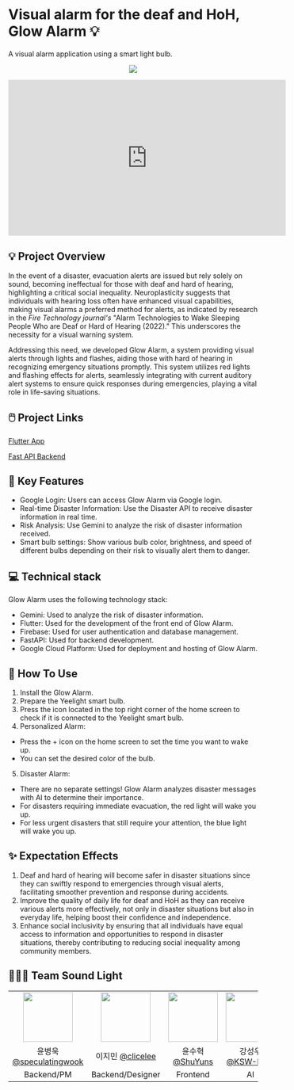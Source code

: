 # Visual alarm for the deaf and HoH, Glow Alarm 💡
A visual alarm application using a smart light bulb.

<p align="center">
  <img src="https://github.com/sound-light/.github/assets/131771046/7973a3fa-49ac-48e2-a145-6c9cfef63a73">
</p>

<iframe width="560" height="315" src="https://youtu.be/XQT0ta_FMbk?si=lSsSYRraaz3Ji_gc" frameborder="0" allowfullscreen></iframe>



## 💡 Project Overview
In the event of a disaster, evacuation alerts are issued but rely solely on sound, becoming ineffectual for those with deaf and hard of hearing, highlighting a critical social inequality. Neuroplasticity suggests that individuals with hearing loss often have enhanced visual capabilities, making visual alarms a preferred method for alerts, as indicated by research in the *Fire Technology journal's* "Alarm Technologies to Wake Sleeping People Who are Deaf or Hard of Hearing (2022)." This underscores the necessity for a visual warning system.

Addressing this need, we developed Glow Alarm, a system providing visual alerts through lights and flashes, aiding those with hard of hearing in recognizing emergency situations promptly. This system utilizes red lights and flashing effects for alerts, seamlessly integrating with current auditory alert systems to ensure quick responses during emergencies, playing a vital role in life-saving situations.


## 🖱️ Project Links

[Flutter App](https://github.com/sound-light/sound_light_app)

[Fast API Backend](https://github.com/sound-light/sound-light-backend)


## 🔑 Key Features

- Google Login: Users can access Glow Alarm via Google login.
- Real-time Disaster Information: Use the Disaster API to receive disaster information in real time.
- Risk Analysis: Use Gemini to analyze the risk of disaster information received.
- Smart bulb settings: Show various bulb color, brightness, and speed of different bulbs depending on their risk to visually alert them to danger.


## 💻 Technical stack

Glow Alarm uses the following technology stack:

- Gemini: Used to analyze the risk of disaster information.
- Flutter: Used for the development of the front end of Glow Alarm.
- Firebase: Used for user authentication and database management.
- FastAPI: Used for backend development.
- Google Cloud Platform: Used for deployment and hosting of Glow Alarm.


## 📱 How To Use

1. Install the Glow Alarm.
2. Prepare the Yeelight smart bulb.
3. Press the icon located in the top right corner of the home screen to check if it is connected to the Yeelight smart bulb.
4. Personalized Alarm:
- Press the + icon on the home screen to set the time you want to wake up.
- You can set the desired color of the bulb.
  
5. Disaster Alarm:
- There are no separate settings! Glow Alarm analyzes disaster messages with AI to determine their importance.
- For disasters requiring immediate evacuation, the red light will wake you up.
- For less urgent disasters that still require your attention, the blue light will wake you up.



## ✨ Expectation Effects

1. Deaf and hard of hearing will become safer in disaster situations since they can swiftly respond to emergencies through visual alerts, facilitating smoother prevention and response during accidents.
2. Improve the quality of daily life for deaf and HoH as they can receive various alerts more effectively, not only in disaster situations but also in everyday life, helping boost their confidence and independence.
3.  Enhance social inclusivity by ensuring that all individuals have equal access to information and opportunities to respond in disaster situations, thereby contributing to reducing social inequality among community members.


## 🧑🏻‍💻 Team Sound Light 

|     |     |     |     |
|:---:|:---:|:---:|:---:|
|<img src="https://github.com/sound-light/.github/assets/131771046/5c967e14-ea13-4bbe-8b44-4bac8dc975ac" height="100px">|<img src="https://github.com/sound-light/.github/assets/131771046/570263ce-c5a6-46a5-b8fd-d03bb8ec2302" height="100px">|<img src="https://github.com/sound-light/.github/assets/131771046/a31063e7-68d5-416d-bc48-f61f9bc11499" height="100px">|<img src="https://github.com/sound-light/.github/assets/131771046/9159c4ea-166b-4df8-9294-939bf7ce3f87" height="100px">|
|윤병욱 [@speculatingwook](https://github.com/speculatingwook)|이지민 [@clicelee](https://github.com/clicelee)|윤수혁 [@ShuYuns](https://github.com/ShuYuns)|강성우 [@KSW-KSM](https://github.com/KSW-KSM)|
|Backend/PM|Backend/Designer|Frontend|AI|


